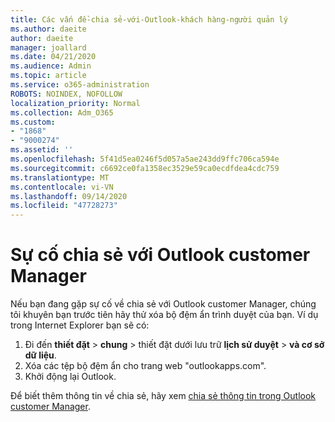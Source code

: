 ```yaml
---
title: Các vấn đề-chia sẻ-với-Outlook-khách hàng-người quản lý
ms.author: daeite
author: daeite
manager: joallard
ms.date: 04/21/2020
ms.audience: Admin
ms.topic: article
ms.service: o365-administration
ROBOTS: NOINDEX, NOFOLLOW
localization_priority: Normal
ms.collection: Adm_O365
ms.custom:
- "1868"
- "9000274"
ms.assetid: ''
ms.openlocfilehash: 5f41d5ea0246f5d057a5ae243dd9ffc706ca594e
ms.sourcegitcommit: c6692ce0fa1358ec3529e59ca0ecdfdea4cdc759
ms.translationtype: MT
ms.contentlocale: vi-VN
ms.lasthandoff: 09/14/2020
ms.locfileid: "47728273"
---
```

# <a name="problems-sharing-with-outlook-customer-manager"></a>Sự cố chia sẻ với Outlook customer Manager

Nếu bạn đang gặp sự cố về chia sẻ với Outlook customer Manager, chúng tôi khuyên bạn trước tiên hãy thử xóa bộ đệm ẩn trình duyệt của bạn. Ví dụ trong Internet Explorer bạn sẽ có:

1. Đi đến **thiết đặt**  >  **chung** > thiết đặt dưới lưu trữ **lịch sử duyệt**  >  **và cơ sở dữ liệu**.
2. Xóa các tệp bộ đệm ẩn cho trang web "outlookapps.com".
3. Khởi động lại Outlook.

Để biết thêm thông tin về chia sẻ, hãy xem [chia sẻ thông tin trong Outlook customer Manager](https://support.office.com/article/4f26cc69-67da-4cd5-b344-02d1a4799310%20).